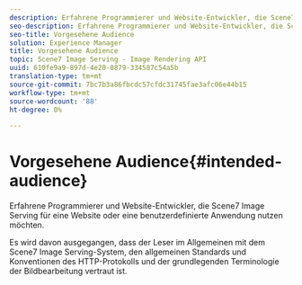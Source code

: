 ```yaml
---
description: Erfahrene Programmierer und Website-Entwickler, die Scene7 Image Serving für eine Website oder eine benutzerdefinierte Anwendung nutzen möchten.
seo-description: Erfahrene Programmierer und Website-Entwickler, die Scene7 Image Serving für eine Website oder eine benutzerdefinierte Anwendung nutzen möchten.
seo-title: Vorgesehene Audience
solution: Experience Manager
title: Vorgesehene Audience
topic: Scene7 Image Serving - Image Rendering API
uuid: 610fe9a9-897d-4e20-8879-334587c54a5b
translation-type: tm+mt
source-git-commit: 7bc7b3a86fbcdc57cfdc31745fae3afc06e44b15
workflow-type: tm+mt
source-wordcount: '88'
ht-degree: 0%

---
```



# Vorgesehene Audience{#intended-audience}

Erfahrene Programmierer und Website-Entwickler, die Scene7 Image Serving für eine Website oder eine benutzerdefinierte Anwendung nutzen möchten.

Es wird davon ausgegangen, dass der Leser im Allgemeinen mit dem Scene7 Image Serving-System, den allgemeinen Standards und Konventionen des HTTP-Protokolls und der grundlegenden Terminologie der Bildbearbeitung vertraut ist.
